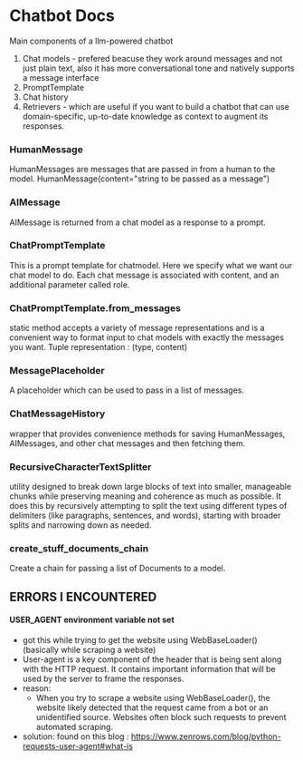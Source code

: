 # Chatbot Docs

Main components of a llm-powered chatbot
1. Chat models - prefered beacuse they work around messages and not just plain text, also it has more conversational tone and natively supports a message interface
2. PromptTemplate
3. Chat history
4. Retrievers - which are useful if you want to build a chatbot that can use domain-specific, up-to-date knowledge as context to augment its responses.


### HumanMessage
HumanMessages are messages that are passed in from a human to the model.
HumanMessage(content="string to be passed as a message")

### AIMessage
AIMessage is returned from a chat model as a response to a prompt.

### ChatPromptTemplate
This is a prompt template for chatmodel. Here we specify what we want our chat model to do.
Each chat message is associated with content, and an additional parameter called role.

### ChatPromptTemplate.from_messages 
static method accepts a variety of message representations and is a convenient way to format input to chat models with exactly the messages you want.
Tuple representation : (type, content)

### MessagePlaceholder
A placeholder which can be used to pass in a list of messages.

### ChatMessageHistory
wrapper that provides convenience methods for saving HumanMessages, AIMessages, and other chat messages and then fetching them.

### RecursiveCharacterTextSplitter
utility designed to break down large blocks of text into smaller, manageable chunks while preserving meaning and coherence as much as possible. It does this by recursively attempting to split the text using different types of delimiters (like paragraphs, sentences, and words), starting with broader splits and narrowing down as needed.

### create_stuff_documents_chain
Create a chain for passing a list of Documents to a model.



## ERRORS I ENCOUNTERED

#### USER_AGENT environment variable not set
- got this while trying to get the website using WebBaseLoader() (basically while scraping a website)
- User-agent is a key component of the header that is being sent along with the HTTP request. It contains important information that will be used by the server to frame the responses.
- reason:
    - When you try to scrape a website using WebBaseLoader(), the website likely detected that the request came from a bot or an unidentified source. Websites often block such requests to prevent automated scraping.
- solution: found on this blog : https://www.zenrows.com/blog/python-requests-user-agent#what-is
